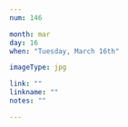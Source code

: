 ```yaml
---
num: 146

month: mar
day: 16
when: "Tuesday, March 16th"

imageType: jpg

link: ""
linkname: ""
notes: ""

---
```


